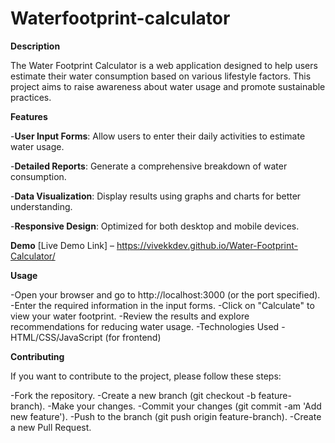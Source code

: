 # Waterfootprint-calculator
**Description**

The Water Footprint Calculator is a web application designed to help users estimate their water consumption based on various lifestyle factors. This project aims to raise awareness about water usage and promote sustainable practices.

**Features**

-**User Input Forms**: Allow users to enter their daily activities to estimate water usage.

-**Detailed Reports**: Generate a comprehensive breakdown of water consumption.

-**Data Visualization**: Display results using graphs and charts for better understanding.

-**Responsive Design**: Optimized for both desktop and mobile devices.

**Demo**
[Live Demo Link] – https://vivekkdev.github.io/Water-Footprint-Calculator/

**Usage**

-Open your browser and go to http://localhost:3000 (or the port specified).
-Enter the required information in the input forms.
-Click on "Calculate" to view your water footprint.
-Review the results and explore recommendations for reducing water usage.
-Technologies Used
-HTML/CSS/JavaScript (for frontend)

**Contributing**

If you want to contribute to the project, please follow these steps:

-Fork the repository.
-Create a new branch (git checkout -b feature-branch).
-Make your changes.
-Commit your changes (git commit -am 'Add new feature').
-Push to the branch (git push origin feature-branch).
-Create a new Pull Request.

